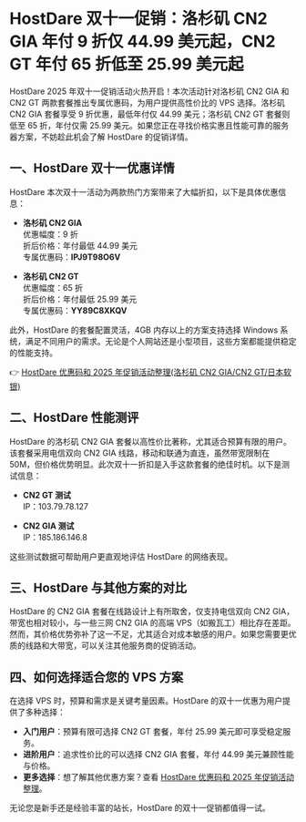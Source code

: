 # HostDare 双十一促销：洛杉矶 CN2 GIA 年付 9 折仅 44.99 美元起，CN2 GT 年付 65 折低至 25.99 美元起

HostDare 2025 年双十一促销活动火热开启！本次活动针对洛杉矶 CN2 GIA 和 CN2 GT 两款套餐推出专属优惠码，为用户提供高性价比的 VPS 选择。洛杉矶 CN2 GIA 套餐享受 9 折优惠，最低年付仅 44.99 美元；洛杉矶 CN2 GT 套餐则低至 65 折，年付仅需 25.99 美元。如果您正在寻找价格实惠且性能可靠的服务器方案，不妨趁此机会了解 HostDare 的促销详情。

## 一、HostDare 双十一优惠详情

HostDare 本次双十一活动为两款热门方案带来了大幅折扣，以下是具体优惠信息：

- **洛杉矶 CN2 GIA**  
  优惠幅度：9 折  
  折后价格：年付最低 44.99 美元  
  专属优惠码：**IPJ9T98O6V**

- **洛杉矶 CN2 GT**  
  优惠幅度：65 折  
  折后价格：年付最低 25.99 美元  
  专属优惠码：**YY89C8XKQV**

此外，HostDare 的套餐配置灵活，4GB 内存以上的方案支持选择 Windows 系统，满足不同用户的需求。无论是个人网站还是小型项目，这些方案都能提供稳定的性能支持。

👉 [HostDare 优惠码和 2025 年促销活动整理(洛杉矶 CN2 GIA/CN2 GT/日本软银)](https://bit.ly/hostdare)

## 二、HostDare 性能测评

HostDare 的洛杉矶 CN2 GIA 套餐以高性价比著称，尤其适合预算有限的用户。该套餐采用电信双向 CN2 GIA 线路，移动和联通为直连，虽然带宽限制在 50M，但价格优势明显。此次双十一折扣是入手这款套餐的绝佳时机。以下是测试信息：

- **CN2 GT 测试**  
  IP：103.79.78.127  

- **CN2 GIA 测试**  
  IP：185.186.146.8  

这些测试数据可帮助用户更直观地评估 HostDare 的网络表现。

## 三、HostDare 与其他方案的对比

HostDare 的 CN2 GIA 套餐在线路设计上有所取舍，仅支持电信双向 CN2 GIA，带宽也相对较小，与一些三网 CN2 GIA 的高端 VPS（如搬瓦工）相比存在差距。然而，其价格优势弥补了这一不足，尤其适合对成本敏感的用户。如果您需要更优质的线路和大带宽，可以关注其他服务商的促销活动。

## 四、如何选择适合您的 VPS 方案

在选择 VPS 时，预算和需求是关键考量因素。HostDare 的双十一优惠为用户提供了多种选择：

- **入门用户**：预算有限可选择 CN2 GT 套餐，年付 25.99 美元即可享受稳定服务。
- **进阶用户**：追求性价比的可以选择 CN2 GIA 套餐，年付 44.99 美元兼顾性能与价格。
- **更多选择**：想了解其他优惠方案？查看 [HostDare 优惠码和 2025 年促销活动整理](https://bit.ly/hostdare)。

无论您是新手还是经验丰富的站长，HostDare 的双十一促销都值得一试。